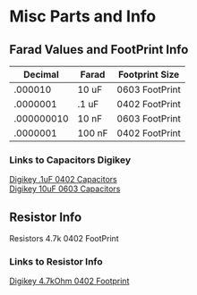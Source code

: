 # Misc Parts and Info  

## Farad Values and FootPrint Info  

| Decimal | Farad | Footprint Size |
| --- | --- | --- |
|.000010|10 uF|	0603 FootPrint  
|.0000001|.1 uF|  0402 FootPrint  
|.000000010|10 nF|  0603 FootPrint  
|.0000001|100 nF|  0402 FootPrint  

### Links to Capacitors Digikey  
[Digikey .1uF 0402 Capacitors](https://www.digikey.com/product-detail/en/murata-electronics/GRM155R71E104KE14J/490-14603-1-ND/6606209)  
[Digikey 10uF 0603 Capacitors](https://www.digikey.com/product-detail/en/murata-electronics/GRM188R61E106MA73D/490-7202-1-ND/3900486)  

## Resistor Info
Resistors 4.7k 0402 FootPrint  

### Links to Resistor Info  
[Digikey 4.7kOhm 0402 Footprint](https://www.digikey.com/product-detail/en/yageo/RC0402FR-074K7L/311-4.7KLRCT-ND/2827881)  
